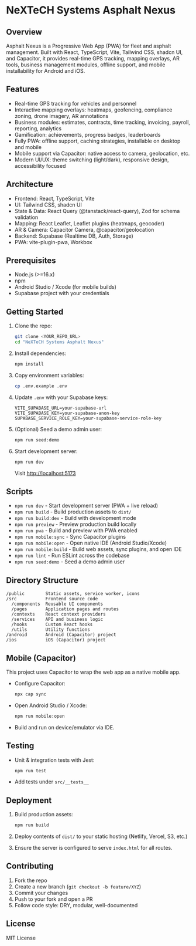 # NeXTeCH Systems Asphalt Nexus

## Overview

Asphalt Nexus is a Progressive Web App (PWA) for fleet and asphalt management. Built with React, TypeScript, Vite, Tailwind CSS, shadcn UI, and Capacitor, it provides real-time GPS tracking, mapping overlays, AR tools, business management modules, offline support, and mobile installability for Android and iOS.

## Features

- Real-time GPS tracking for vehicles and personnel
- Interactive mapping overlays: heatmaps, geofencing, compliance zoning, drone imagery, AR annotations
- Business modules: estimates, contracts, time tracking, invoicing, payroll, reporting, analytics
- Gamification: achievements, progress badges, leaderboards
- Fully PWA: offline support, caching strategies, installable on desktop and mobile
- Mobile support via Capacitor: native access to camera, geolocation, etc.
- Modern UI/UX: theme switching (light/dark), responsive design, accessibility focused

## Architecture

- Frontend: React, TypeScript, Vite
- UI: Tailwind CSS, shadcn UI
- State & Data: React Query (@tanstack/react-query), Zod for schema validation
- Mapping: React Leaflet, Leaflet plugins (heatmaps, geocoder)
- AR & Camera: Capacitor Camera, @capacitor/geolocation
- Backend: Supabase (Realtime DB, Auth, Storage)
- PWA: vite-plugin-pwa, Workbox

## Prerequisites

- Node.js (>=16.x)
- npm
- Android Studio / Xcode (for mobile builds)
- Supabase project with your credentials

## Getting Started

1. Clone the repo:

   ```sh
   git clone <YOUR_REPO_URL>
   cd "NeXTeCH Systems Asphalt Nexus"
   ```

2. Install dependencies:

   ```sh
   npm install
   ```

3. Copy environment variables:

   ```sh
   cp .env.example .env
   ```

4. Update `.env` with your Supabase keys:

   ```env
   VITE_SUPABASE_URL=your-supabase-url
   VITE_SUPABASE_KEY=your-supabase-anon-key
   SUPABASE_SERVICE_ROLE_KEY=your-supabase-service-role-key
   ```

5. (Optional) Seed a demo admin user:

   ```sh
   npm run seed:demo
   ```

6. Start development server:

   ```sh
   npm run dev
   ```

   Visit [http://localhost:5173](http://localhost:5173)

## Scripts

- `npm run dev`           - Start development server (PWA + live reload)
- `npm run build`         - Build production assets to `dist/`
- `npm run build:dev`     - Build with development mode
- `npm run preview`       - Preview production build locally
- `npm run pwa`           - Build and preview with PWA enabled
- `npm run mobile:sync`   - Sync Capacitor plugins
- `npm run mobile:open`   - Open native IDE (Android Studio/Xcode)
- `npm run mobile:build`  - Build web assets, sync plugins, and open IDE
- `npm run lint`          - Run ESLint across the codebase
- `npm run seed:demo`     - Seed a demo admin user

## Directory Structure

```
/public        Static assets, service worker, icons
/src           Frontend source code
  /components  Reusable UI components
  /pages       Application pages and routes
  /contexts    React context providers
  /services    API and business logic
  /hooks       Custom React hooks
  /utils       Utility functions
/android       Android (Capacitor) project
/ios           iOS (Capacitor) project
```

## Mobile (Capacitor)

This project uses Capacitor to wrap the web app as a native mobile app.

- Configure Capacitor:

  ```sh
  npx cap sync
  ```

- Open Android Studio / Xcode:

  ```sh
  npm run mobile:open
  ```

- Build and run on device/emulator via IDE.

## Testing

- Unit & integration tests with Jest:

  ```sh
  npm run test
  ```

- Add tests under `src/__tests__`

## Deployment

1. Build production assets:

   ```sh
   npm run build
   ```

2. Deploy contents of `dist/` to your static hosting (Netlify, Vercel, S3, etc.)
3. Ensure the server is configured to serve `index.html` for all routes.

## Contributing

1. Fork the repo
2. Create a new branch (`git checkout -b feature/XYZ`)
3. Commit your changes
4. Push to your fork and open a PR
5. Follow code style: DRY, modular, well-documented

## License

MIT License